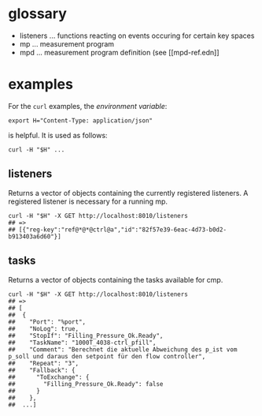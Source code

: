 # glossary

* listeners ... functions reacting on events occuring for certain key spaces
* mp ... measurement program
* mpd ... measurement program definition (see [[mpd-ref.edn]]

# examples

For the `curl` examples, the *environment variable*:

```shell
export H="Content-Type: application/json"
```
is helpful. It is used as follows:

```shell
curl -H "$H" ...
```


## listeners

Returns a vector of objects containing the currently registered
listeners. A registered listener is necessary for a running mp.

```shell
curl -H "$H" -X GET http://localhost:8010/listeners
## =>
## [{"reg-key":"ref@*@*@ctrl@a","id":"82f57e39-6eac-4d73-b0d2-b913403a6d60"}]
```


## tasks

Returns a vector of objects containing the tasks available for cmp.

```shell
curl -H "$H" -X GET http://localhost:8010/listeners
## =>
## [
##  {
##    "Port": "%port",
##    "NoLog": true,
##    "StopIf": "Filling_Pressure_Ok.Ready",
##    "TaskName": "1000T_4038-ctrl_pfill",
##    "Comment": "Berechnet die aktuelle Abweichung des p_ist vom p_soll und daraus den setpoint für den flow controller",
##    "Repeat": "3",
##    "Fallback": {
##      "ToExchange": {
##        "Filling_Pressure_Ok.Ready": false
##      }
##    },
##	...]
```
